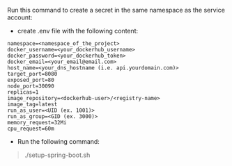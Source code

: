 
Run this command to create a secret in the same namespace as the service account:

* create .env file with the following content:
```
namespace=<namespace_of_the_project>
docker_username=<your_dockerhub_username>
docker_password=<your_dockerhub_token>
docker_email=<your_email@email.com>
host_name=<your_dns_hostname (i.e. api.yourdomain.com)>
target_port=8080
exposed_port=80
node_port=30090
replicas=1
image_repository=<dockerhub-user>/<registry-name>
image_tag=latest
run_as_user=<UID (ex. 1001)>
run_as_group=<GID (ex. 3000)>
memory_request=32Mi
cpu_request=60m

```

* Run the following command:
> ./setup-spring-boot.sh

